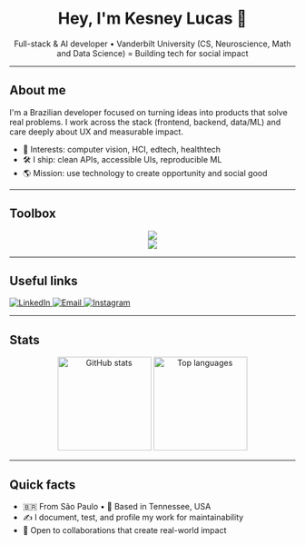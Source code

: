 <h1 align="center">Hey, I'm <strong>Kesney Lucas</strong> 👋</h1>
<p align="center">
  Full-stack & AI developer • Vanderbilt University (CS, Neuroscience, Math and Data Science) = Building tech for social impact
</p>

---

## About me

I'm a Brazilian developer focused on turning ideas into products that solve real problems. I work across the stack (frontend, backend, data/ML) and care deeply about UX and measurable impact.

- 🧠 Interests: computer vision, HCI, edtech, healthtech
- 🛠️ I ship: clean APIs, accessible UIs, reproducible ML
- 🌎 Mission: use technology to create opportunity and social good

---

## Toolbox

<div align="center">
  <img src="https://skillicons.dev/icons?i=react,nextjs,typescript,javascript,nodejs,python,tailwind,html,css,sass,figma" />
  <br/>
  <img src="https://skillicons.dev/icons?i=git,github,vscode,mongodb,mysql,postgres,opencv,tensorflow,c,solidity" />
</div>

---

## Useful links

<div align="left">
  <a href="https://www.linkedin.com/in/kesneylucas/" target="_blank">
    <img src="https://img.shields.io/badge/LinkedIn-0A66C2?style=for-the-badge&logo=linkedin&logoColor=white" alt="LinkedIn">
  </a>
  <a href="mailto:kesney.lucas.f.de.oliveira@vanderbilt.com" target="_blank">
    <img src="https://img.shields.io/badge/Email-D14836?style=for-the-badge&logo=gmail&logoColor=white" alt="Email">
  </a>
  <a href="https://www.instagram.com/kesneylucas/" target="_blank">
    <img src="https://img.shields.io/badge/Instagram-E4405F?style=for-the-badge&logo=instagram&logoColor=white" alt="Instagram">
  </a>
</div>

---

## Stats

<div align="center">
  <img height="165" src="https://github-readme-stats-sigma-five.vercel.app/api?username=KesneyFerro&show_icons=true&count_private=true&hide_title=true&theme=dracula" alt="GitHub stats"/>
  <img height="165" src="https://github-readme-stats-sigma-five.vercel.app/api/top-langs/?username=KesneyFerro&layout=compact&theme=dracula&hide_title=false&langs_count=8" alt="Top languages"/>
</div>

---

## Quick facts

- 🇧🇷 From São Paulo • 📍 Based in Tennessee, USA  
- ✍️ I document, test, and profile my work for maintainability  
- 🤝 Open to collaborations that create real-world impact

